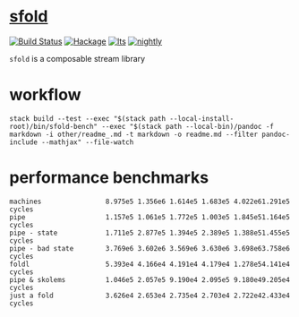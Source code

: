 [sfold](https://github.com/tonyday567/sfold)
============================================

[![Build
Status](https://travis-ci.org/tonyday567/sfold.svg)](https://travis-ci.org/tonyday567/sfold)
[![Hackage](https://img.shields.io/hackage/v/sfold.svg)](https://hackage.haskell.org/package/sfold)
[![lts](https://www.stackage.org/package/sfold/badge/lts)](http://stackage.org/lts/package/sfold)
[![nightly](https://www.stackage.org/package/sfold/badge/nightly)](http://stackage.org/nightly/package/sfold)

`sfold` is a composable stream library

workflow
========

    stack build --test --exec "$(stack path --local-install-root)/bin/sfold-bench" --exec "$(stack path --local-bin)/pandoc -f markdown -i other/readme_.md -t markdown -o readme.md --filter pandoc-include --mathjax" --file-watch

performance benchmarks
======================

    machines                8.975e5 1.356e6 1.614e5 1.683e5 4.022e61.291e5 cycles
    pipe                    1.157e5 1.061e5 1.772e5 1.003e5 1.845e51.164e5 cycles
    pipe - state            1.711e5 2.877e5 1.394e5 2.389e5 1.388e51.455e5 cycles
    pipe - bad state        3.769e6 3.602e6 3.569e6 3.630e6 3.698e63.758e6 cycles
    foldl                   5.393e4 4.166e4 4.191e4 4.179e4 1.278e54.141e4 cycles
    pipe & skolems          1.046e5 2.057e5 9.190e4 2.095e5 9.180e49.205e4 cycles
    just a fold             3.626e4 2.653e4 2.735e4 2.703e4 2.722e42.433e4 cycles
